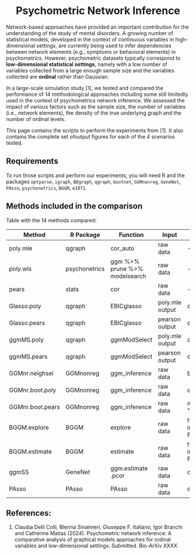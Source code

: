 <h1 align="center">Psychometric Network Inference</h1>

Network-based approaches have provided an important contribution for the understanding of the study of mental disorders. A growing number of statistical models, developed in the context of continuous variables in high-dimensional settings, are currently being used to infer dependencies between network elements (e.g., symptoms or behavioral elements) in psychometrics. However, psychometric datasets typically correspond to **low-dimensional statistical settings**, namely with a low number of variables collected from a large enough sample size and the variables collected are **ordinal** rather than Gaussian. 

In a large-scale simulation study [1], we tested and compared the performance of 14 methodological approaches including some still limitedly used in the context of psychometrics network inference. We assessed  the impact of various factors such as the sample size, the number of variables (i.e., network elements), the density of the true underlying graph and the number of ordinal levels. 

This page contains the scripts to perform the experiments from [1]. It also contains the complete set ofoutput figures for each of the 4 scenarios tested. 

## Requirements 
To run those scripts and perform our experiments, you will need R and the packages `optparse`, `igraph`, `BDgraph`, `qgraph`, `bootnet`, `GGMnonreg`, `GeneNet`,   `PAsso`,   `psychonetrics`,   `BGGM`, `e1071`.   

## Methods included in the comparison
Table with the 14 methods compared: 

| Method |  R Package | Function | Input | Parameters | 
| ----- | ----- | ----- | ----- | ----- |  
|  poly.mle |  qgraph   |  cor\_auto   | raw data| -  | 
|  poly.wls|  psychonetrics    |  ggm   \%$>$\%  prune   \%$>$\%  modelsearch   | raw data | - |
|  pears |  stats   |  cor   | raw data | - |
|  Glasso.poly |  qgraph  | EBICglasso  |  poly.mle   output | default| 
|  Glasso.pears |  qgraph  | EBICglasso  | pearson   output| default|  
|  ggmMS.poly |  qgraph  | ggmModSelect  | poly.mle   output| default| 
|  ggmMS.pears |  qgraph  | ggmModSelect  | pearson   output| default| 
|  GGMnr.neighsel |  GGMnonreg  | ggm\_inference  | raw data | boot=FALSE| 
|  GGMnr.boot.poly |  GGMnonreg  | ggm\_inference  | raw data | default| 
|  GGMnr.boot.pears |  GGMnonreg  | ggm\_inference  | raw data| method=  "polychoric"|  
|  BGGM.explore |  BGGM  | explore  | raw data |type="ordinal", impute = FALSE| 
|  BGGM.estimate |  BGGM  | estimate  | raw data |type="ordinal", impute = FALSE| 
|  ggmSS |  GeneNet | ggm.estimate    .pcor  | raw data| default| 
|  PAsso |  PAsso | PAsso  | raw data |default| 

## References: 
1. Claudia Delli Colli, Blerina Sinaimeri, Giuseppe F. Italiano, Igor Branchi and Catherine Matias (2024). Psychometric network inference: A comparative analysis of graphical models approaches for ordinal variables and low-dimensional settings. Submitted. Bio-ArXiv XXXX
